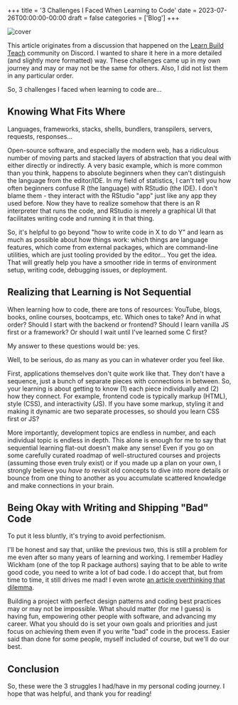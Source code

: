 +++
title = '3 Challenges I Faced When Learning to Code'
date = 2023-07-26T00:00:00-00:00
draft = false
categories = ['Blog']
+++

![cover](https://cdn.hashnode.com/res/hashnode/image/upload/v1690299234126/ad4df73c-9926-4bb7-8778-e812e4cf3e70.jpeg?w=1600&h=840&fit=crop&crop=entropy&auto=compress,format&format=webp)

This article originates from a discussion that happened on the [Learn Build Teach](https://www.learnbuildteach.com/) community on Discord. I wanted to share it here in a more detailed (and slightly more formatted) way. These challenges came up in my own journey and may or may not be the same for others. Also, I did not list them in any particular order.

So, 3 challenges I faced when learning to code are...

## Knowing What Fits Where

Languages, frameworks, stacks, shells, bundlers, transpilers, servers, requests, responses...

Open-source software, and especially the modern web, has a ridiculous number of moving parts and stacked layers of abstraction that you deal with either directly or indirectly. A very basic example, which is more common than you think, happens to absolute beginners when they can't distinguish the language from the editor/IDE. In my field of statistics, I can't tell you how often beginners confuse R (the language) with RStudio (the IDE). I don't blame them - they interact with the RStudio "app" just like any app they used before. Now they have to realize somehow that there is an R interpreter that runs the code, and RStudio is merely a graphical UI that facilitates writing code and running it in that thing.

So, it's helpful to go beyond "how to write code in X to do Y" and learn as much as possible about how things work: which things are language features, which come from external packages, which are command-line utilities, which are just tooling provided by the editor... You get the idea. That will greatly help you have a smoother ride in terms of environment setup, writing code, debugging issues, or deployment.

## Realizing that Learning is Not Sequential

When learning how to code, there are tons of resources: YouTube, blogs, books, online courses, bootcamps, etc. Which ones to take? And in what order? Should I start with the backend or frontend? Should I learn vanilla JS first or a framework? Or should I wait until I've learned some C first?

My answer to these questions would be: yes.

Well, to be serious, do as many as you can in whatever order you feel like.

First, applications themselves don't quite work like that. They don't have a sequence, just a bunch of separate pieces with connections in between. So, your learning is about getting to know (1) each piece individually and (2) how they connect. For example, frontend code is typically markup (HTML), style (CSS), and interactivity (JS). If you have some markup, styling it and making it dynamic are two separate processes, so should you learn CSS first or JS?

More importantly, development topics are endless in number, and each individual topic is endless in depth. This alone is enough for me to say that sequential learning flat-out doesn't make any sense! Even if you go on some carefully curated roadmap of well-structured courses and projects (assuming those even truly exist) or if you made up a plan on your own, I strongly believe you *have to* revisit old concepts to dive into more details or bounce from one thing to another as you accumulate scattered knowledge and make connections in your brain.

## Being Okay with Writing and Shipping "Bad" Code

To put it less bluntly, it's trying to avoid perfectionism.

I'll be honest and say that, unlike the previous two, this is still a problem for me even after so many years of learning and working. I remember Hadley Wickham (one of the top R package authors) saying that to be able to write good code, you need to write a lot of bad code. I do accept that, but from time to time, it still drives me mad! I even wrote [an article overthinking that dilemma](https://wipdev.netlify.app/posts/pragmatism-vs-idealism).

Building a project with perfect design patterns and coding best practices may or may not be impossible. What should matter (for me I guess) is having fun, empowering other people with software, and advancing my career. What you should do is set your own goals and priorities and just focus on achieving them even if you write "bad" code in the process. Easier said than done for some people, myself included of course, but we'll do our best.

## Conclusion

So, these were the 3 struggles I had/have in my personal coding journey. I hope that was helpful, and thank you for reading!
